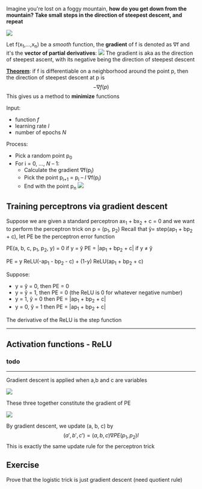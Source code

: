 Imagine you're lost on a foggy mountain, **how do you get down from the mountain?** 
**Take small steps in the direction of steepest descent, and repeat**

![](../pictures/Pasted%20image%2020231010152311.png)

Let f(x<sub>1</sub>,...,x<sub>n</sub>) be a *smooth* function, the **gradient** of f is denoted as $\nabla$f and it's the **vector of partial derivatives**:
![](../pictures/Pasted%20image%2020231010152520.png)
The gradient is aka as the direction of steepest ascent, with its negative being the direction of steepest descent

<b><u>Theorem</u></b>: if f is differentiable on a neighborhood around the point p, then the direction of steepest descent at p is $$-\nabla f(p)$$
This gives us a method to **minimize** functions

Input:
* function *f*
* learning rate *l*
* number of epochs *N*

Process: 
* Pick a random point p<sub>0</sub> 
* For i = 0, …, *N* – 1: 
	* Calculate the gradient ∇f(p<sub>i</sub>) 
	* Pick the point p<sub>i+1</sub> = p<sub>i</sub> – *l* ∇f(p<sub>i</sub>) 
	* End with the point p<sub>n</sub>
![](../pictures/Pasted%20image%2020231010153913.png)

## Training perceptrons via gradient descent

Suppose we are given a standard perceptron ax<sub>1</sub> + bx<sub>2</sub> + c = 0 and we want to perform the perceptron trick on p = (p<sub>1</sub>, p<sub>2</sub>)
Recall that ŷ= step(ap<sub>1</sub> + bp<sub>2</sub> + c), let PE be the perceptron error function

PE(a, b, c, p<sub>1</sub>, p<sub>2</sub>, y) = 0 if y = ŷ 
PE = |ap<sub>1</sub> + bp<sub>2</sub> + c| if y $\neq$ ŷ

PE = y ReLU(-ap<sub>1</sub> - bp<sub>2</sub> - c) + (1-y) ReLU(ap<sub>1</sub> + bp<sub>2</sub> + c)

Suppose:
* y = ŷ = 0, then PE = 0
* y = ŷ = 1, then PE = 0 (the ReLU is 0 for whatever negative number)
* y = 1, ŷ = 0 then PE = |ap<sub>1</sub> + bp<sub>2</sub> + c|
* y = 0, ŷ = 1 then PE = |ap<sub>1</sub> + bp<sub>2</sub> + c|

The derivative of the ReLU is the step function

--------
## Activation functions - ReLU

### todo

----------
Gradient descent is applied when a,b and c are variables

![](../pictures/Pasted%20image%2020231010163005.png)

These three together constitute the gradient of PE

![](../pictures/Pasted%20image%2020231010164429.png)

By gradient descent, we update (a, b, c) by $$(a', b', c') = (a, b, c)\nabla PE (p_1,p_2)l$$
This is exactly the same update rule for the perceptron trick
## Exercise 

Prove that the logistic trick is just gradient descent (need quotient rule)